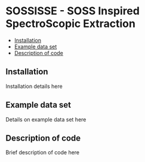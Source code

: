 # SOSSISSE - SOSS Inspired SpectroScopic Extraction

- [Installation](https://github.com/njcuk9999/sossisse/blob/main/README.md#installation)
- [Example data set](https://github.com/njcuk9999/sossisse/blob/main/README.md#example-data-set)
- [Description of code](https://github.com/njcuk9999/sossisse/blob/main/README.md#description-of-code)


## Installation

Installation details here

## Example data set

Details on example data set here

## Description of code

Brief description of code here
